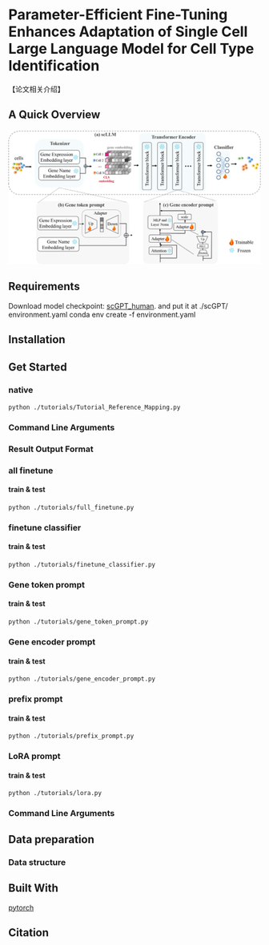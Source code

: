 # Parameter-Efficient Fine-Tuning Enhances Adaptation of Single Cell Large Language Model for Cell Type Identification
【论文相关介绍】
## A Quick Overview
![overview](IMG/overview.png)

## Requirements
Download model checkpoint: [scGPT_human](https://drive.google.com/drive/folders/1oWh_-ZRdhtoGQ2Fw24HP41FgLoomVo-y). and put it at ./scGPT/
environment.yaml
conda env create -f environment.yaml
## Installation
## Get Started
### native 
```
python ./tutorials/Tutorial_Reference_Mapping.py
```
### Command Line Arguments

### Result Output Format
### all finetune
#### train & test
```
python ./tutorials/full_finetune.py
```
### finetune classifier
#### train & test
```
python ./tutorials/finetune_classifier.py
```
### Gene token prompt
#### train & test
```
python ./tutorials/gene_token_prompt.py
```
### Gene encoder prompt
#### train & test
```
python ./tutorials/gene_encoder_prompt.py
```
### prefix prompt
#### train & test
```
python ./tutorials/prefix_prompt.py
```
### LoRA prompt
#### train & test
```
python ./tutorials/lora.py
```
### Command Line Arguments
## Data preparation
### Data structure

## Built With
[pytorch](https://pytorch.org/)
## Citation
